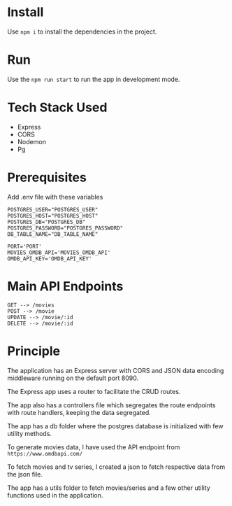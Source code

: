 # Install

Use `npm i` to install the dependencies in the project.

# Run

Use the `npm run start` to run the app in development mode.

# Tech Stack Used

- Express
- CORS
- Nodemon
- Pg

# Prerequisites

Add .env file with these variables

```
POSTGRES_USER="POSTGRES_USER"
POSTGRES_HOST="POSTGRES_HOST"
POSTGRES_DB="POSTGRES_DB"
POSTGRES_PASSWORD="POSTGRES_PASSWORD"
DB_TABLE_NAME="DB_TABLE_NAME"

PORT='PORT'
MOVIES_OMDB_API='MOVIES_OMDB_API'
OMDB_API_KEY='OMDB_API_KEY'
```

# Main API Endpoints

```
GET --> /movies
POST --> /movie
UPDATE --> /movie/:id
DELETE --> /movie/:id
```

# Principle

The application has an Express server with CORS and JSON data encoding middleware running on the default port 8090.

The Express app uses a router to facilitate the CRUD routes.

The app also has a controllers file which segregates the route endpoints with route handlers, keeping the data segregated.

The app has a db folder where the postgres database is initialized with few utility methods.

To generate movies data, I have used the API endpoint from `https://www.omdbapi.com/`

To fetch movies and tv series, I created a json to fetch respective data from the json file.

The app has a utils folder to fetch movies/series and a few other utility functions used in the application.
